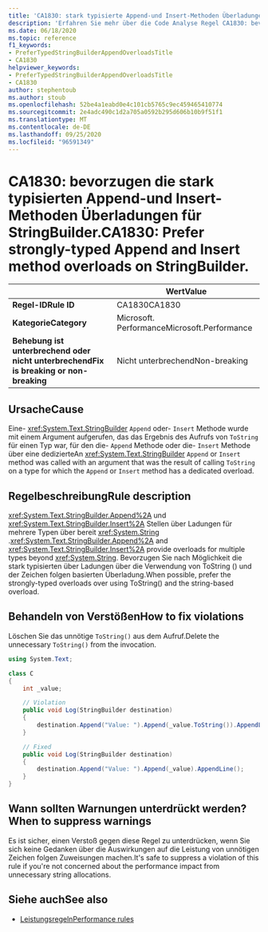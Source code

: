 ```yaml
---
title: 'CA1830: stark typisierte Append-und Insert-Methoden Überladungen für StringBuilder bevorzugen (Code Analyse)'
description: 'Erfahren Sie mehr über die Code Analyse Regel CA1830: bevorzugen Sie stark typisierte Append-und Insert-Methoden Überladungen für StringBuilder.'
ms.date: 06/18/2020
ms.topic: reference
f1_keywords:
- PreferTypedStringBuilderAppendOverloadsTitle
- CA1830
helpviewer_keywords:
- PreferTypedStringBuilderAppendOverloadsTitle
- CA1830
author: stephentoub
ms.author: stoub
ms.openlocfilehash: 52be4a1eabd0e4c101cb5765c9ec459465410774
ms.sourcegitcommit: 2e4adc490c1d2a705a0592b295d606b10b9f51f1
ms.translationtype: MT
ms.contentlocale: de-DE
ms.lasthandoff: 09/25/2020
ms.locfileid: "96591349"
---
```

# <a name="ca1830-prefer-strongly-typed-append-and-insert-method-overloads-on-stringbuilder"></a><span data-ttu-id="cb7b3-103">CA1830: bevorzugen die stark typisierten Append-und Insert-Methoden Überladungen für StringBuilder.</span><span class="sxs-lookup"><span data-stu-id="cb7b3-103">CA1830: Prefer strongly-typed Append and Insert method overloads on StringBuilder.</span></span>

| | <span data-ttu-id="cb7b3-104">Wert</span><span class="sxs-lookup"><span data-stu-id="cb7b3-104">Value</span></span> |
|-|-|
| <span data-ttu-id="cb7b3-105">**Regel-ID**</span><span class="sxs-lookup"><span data-stu-id="cb7b3-105">**Rule ID**</span></span> |<span data-ttu-id="cb7b3-106">CA1830</span><span class="sxs-lookup"><span data-stu-id="cb7b3-106">CA1830</span></span>|
| <span data-ttu-id="cb7b3-107">**Kategorie**</span><span class="sxs-lookup"><span data-stu-id="cb7b3-107">**Category**</span></span> |<span data-ttu-id="cb7b3-108">Microsoft. Performance</span><span class="sxs-lookup"><span data-stu-id="cb7b3-108">Microsoft.Performance</span></span>|
| <span data-ttu-id="cb7b3-109">**Behebung ist unterbrechend oder nicht unterbrechend**</span><span class="sxs-lookup"><span data-stu-id="cb7b3-109">**Fix is breaking or non-breaking**</span></span> |<span data-ttu-id="cb7b3-110">Nicht unterbrechend</span><span class="sxs-lookup"><span data-stu-id="cb7b3-110">Non-breaking</span></span>|

## <a name="cause"></a><span data-ttu-id="cb7b3-111">Ursache</span><span class="sxs-lookup"><span data-stu-id="cb7b3-111">Cause</span></span>

<span data-ttu-id="cb7b3-112">Eine- <xref:System.Text.StringBuilder> `Append` oder- `Insert` Methode wurde mit einem Argument aufgerufen, das das Ergebnis des Aufrufs von `ToString` für einen Typ war, für den die- `Append` Methode oder die- `Insert` Methode über eine dedizierte</span><span class="sxs-lookup"><span data-stu-id="cb7b3-112">An <xref:System.Text.StringBuilder> `Append` or `Insert` method was called with an argument that was the result of calling `ToString` on a type for which the `Append` or `Insert` method has a dedicated overload.</span></span>

## <a name="rule-description"></a><span data-ttu-id="cb7b3-113">Regelbeschreibung</span><span class="sxs-lookup"><span data-stu-id="cb7b3-113">Rule description</span></span>

<span data-ttu-id="cb7b3-114"><xref:System.Text.StringBuilder.Append%2A> und <xref:System.Text.StringBuilder.Insert%2A> Stellen über Ladungen für mehrere Typen über bereit <xref:System.String> .</span><span class="sxs-lookup"><span data-stu-id="cb7b3-114"><xref:System.Text.StringBuilder.Append%2A> and <xref:System.Text.StringBuilder.Insert%2A> provide overloads for multiple types beyond <xref:System.String>.</span></span>  <span data-ttu-id="cb7b3-115">Bevorzugen Sie nach Möglichkeit die stark typisierten über Ladungen über die Verwendung von ToString () und der Zeichen folgen basierten Überladung.</span><span class="sxs-lookup"><span data-stu-id="cb7b3-115">When possible, prefer the strongly-typed overloads over using ToString() and the string-based overload.</span></span>

## <a name="how-to-fix-violations"></a><span data-ttu-id="cb7b3-116">Behandeln von Verstößen</span><span class="sxs-lookup"><span data-stu-id="cb7b3-116">How to fix violations</span></span>

<span data-ttu-id="cb7b3-117">Löschen Sie das unnötige `ToString()` aus dem Aufruf.</span><span class="sxs-lookup"><span data-stu-id="cb7b3-117">Delete the unnecessary `ToString()` from the invocation.</span></span>

```csharp
using System.Text;

class C
{
    int _value;

    // Violation
    public void Log(StringBuilder destination)
    {
        destination.Append("Value: ").Append(_value.ToString()).AppendLine();
    }

    // Fixed
    public void Log(StringBuilder destination)
    {
        destination.Append("Value: ").Append(_value).AppendLine();
    }
}
```

## <a name="when-to-suppress-warnings"></a><span data-ttu-id="cb7b3-118">Wann sollten Warnungen unterdrückt werden?</span><span class="sxs-lookup"><span data-stu-id="cb7b3-118">When to suppress warnings</span></span>

<span data-ttu-id="cb7b3-119">Es ist sicher, einen Verstoß gegen diese Regel zu unterdrücken, wenn Sie sich keine Gedanken über die Auswirkungen auf die Leistung von unnötigen Zeichen folgen Zuweisungen machen.</span><span class="sxs-lookup"><span data-stu-id="cb7b3-119">It's safe to suppress a violation of this rule if you're not concerned about the performance impact from unnecessary string allocations.</span></span>

## <a name="see-also"></a><span data-ttu-id="cb7b3-120">Siehe auch</span><span class="sxs-lookup"><span data-stu-id="cb7b3-120">See also</span></span>

- [<span data-ttu-id="cb7b3-121">Leistungsregeln</span><span class="sxs-lookup"><span data-stu-id="cb7b3-121">Performance rules</span></span>](performance-warnings.md)
